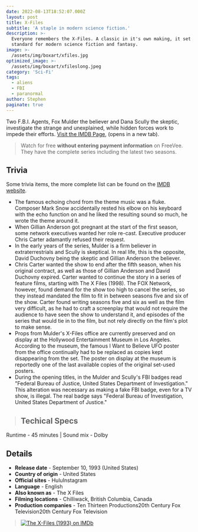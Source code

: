 ```yaml
---
date: 2022-08-13T18:52:07.000Z
layout: post
title: X-Files
subtitle: 'A staple in modern science fiction.'
description: >-
  Everyone remembers the X-Files. A classic in it's own making, it set the
  standard for modern science fiction and fantasy. 
image: >-
  /assets/img/boxart/xfiles.jpg
optimized_image: >-
  /assets/img/boxart/xfileslong.jpeg
category: 'Sci-Fi'
tags:
  - aliens
  - FBI
  - paranormal
author: Stephen
paginate: true
---
```

Two F.B.I. Agents, Fox Mulder the believer and Dana Scully the skeptic, investigate the strange and unexplained, while hidden forces work to impede their efforts. <a href="https://www.imdb.com/title/tt0106179/" target="_blank">Visit the IMDB Page</a>, (opens in a new tab).


> Watch for free **without entering payment information** on FreeVee. They have the complete series including the latest two seasons.

## Trivia

Some trivia items, the more complete list can be found on the [IMDB website](https://www.imdb.com/title/tt0106179/trivia/?ref_=tt_trv_trv).

* The famous echoing chord from the theme music was a fluke. Composer Mark Snow accidentally rested his elbow on his keyboard with the echo function on and he liked the resulting sound so much, he wrote the theme around it. 
* When Gillian Anderson got pregnant at the start of the first season, some network executives wanted her role re-cast. Executive producer Chris Carter adamantly refused their request.
*  In the early years of the series, Mulder is a firm believer in extraterrestrials and Scully is skeptical. In real life, this is the opposite, David Duchovny being the skeptic and Gillian Anderson the believer.
* Chris Carter wanted the show to end after the fifth season, when his original contract, as well as those of Gillian Anderson and David Duchovny expired. Carter wanted to continue the story in a series of feature films, starting with The X Files (1998). The FOX Network, however, found demand for the show too high to cancel the series, so they instead mandated the film to fit in between seasons five and six of the show. Carter found writing seasons five and six as well as the film very difficult, as he had to craft a screenplay that would not require the audience to have seen the show to understand it, and episodes of the series that would tie in to the film, but not rely directly on the film's plot to make sense. 
* Props from Mulder's X-Files office are currently preserved and on display at the Hollywood Entertainment Museum in Los Angeles. According to the museum, the famous I Want to Believe UFO poster from the office continually had to be replaced as copies kept disappearing from the set. The poster on display at the museum is reportedly one of the last available copies of the original set-used posters.
* During the opening titles, in the Mulder and Scully's FBI badges read "Federal Bureau of Justice, United States Department of Investigation." This alteration was necessary as making a fake FBI badge, even for a TV show, is illegal. The real badge says "Federal Bureau of Investigation, United States Department of Justice." 

> ## Techical Specs
Runtime - 45 minutes | Sound mix - Dolby


## Details

* **Release date** - September 10, 1993 (United States)
* **Country of origin** - United States
* **Official sites** - HuluInstagram
* **Language** - English
* **Also known as** - The X Files
* **Filming locations** - Chilliwack, British Columbia, Canada
* **Production companies** - Ten Thirteen Productions20th Century Fox Television20th Century Fox Television

> <span class="imdbRatingPlugin" data-user="ur155691280" data-title="tt0106179" data-style="p2"><a href="https://www.imdb.com/title/tt0106179/?ref_=plg_rt_1"><img src="https://ia.media-imdb.com/images/G/01/imdb/plugins/rating/images/imdb_38x18.png" alt="The X-Files (1993) on IMDb" />
</a></span><script>(function(d,s,id){var js,stags=d.getElementsByTagName(s)[0];if(d.getElementById(id)){return;}js=d.createElement(s);js.id=id;js.src="https://ia.media-imdb.com/images/G/01/imdb/plugins/rating/js/rating.js";stags.parentNode.insertBefore(js,stags);})(document,"script","imdb-rating-api");</script>

### FAQs
* **Where do the movies fit in the series?**

The first movie Fight the Future takes place between The End (1998) and The Beginning (1998), i.e. between seasons 5 and 6. It is especially closely linked with the latter episode. The second movie, The X Files: I Want to Believe (2008), takes place between seasons 9 and 10. 


